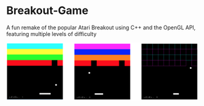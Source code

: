 # Breakout-Game
A fun remake of the popular Atari Breakout using C++ and the OpenGL API, featuring multiple levels of difficulty

![Screenshot](game-screen.png)
